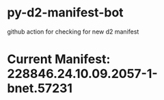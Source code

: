 # py-d2-manifest-bot
github action for checking for new d2 manifest

# Current Manifest: 228846.24.10.09.2057-1-bnet.57231